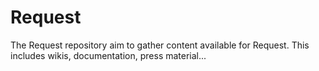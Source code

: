 # Request
The Request repository aim to gather content available for Request. This includes wikis, documentation, press material...
